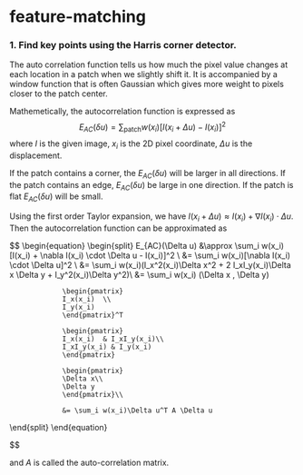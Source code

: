 # feature-matching

### 1. Find key points using the Harris corner detector. <br>
The auto correlation function tells us how much the pixel value changes at each 
location in a patch when we slightly shift it. It is accompanied by a window
function that is often Gaussian which gives more weight to pixels closer to the
patch center. 

Mathemetically, the autocorrelation function is expressed as
$$E_{AC}(\delta u) = \sum_{\text{patch}} w(x_i)[I(x_i + \Delta u) - I(x_i)]^2$$
where $I$ is the given image, $x_i$ is the 2D pixel coordinate, $\Delta u$ is the displacement.

If the patch contains a corner, the $E_{AC}(\delta u)$ will be larger in all directions.
If the patch contains an edge, $E_{AC}(\delta u)$ be large in one direction.
If the patch is flat $E_{AC}(\delta u)$ will be small.

Using the first order Taylor expansion, we have $I(x_i + \Delta u) \approx I(x_i) + \nabla I(x_i) \cdot \Delta u.$ Then the autocorrelation function can be approximated as

$$
\begin{equation}
\begin{split}
E_{AC}(\Delta u) &\approx \sum_i w(x_i)[I(x_i) + \nabla I(x_i) \cdot \Delta u - I(x_i)]^2 \\
                 &= \sum_i w(x_i)[\nabla I(x_i) \cdot \Delta u]^2  \\
                 &= \sum_i w(x_i)(I_x^2(x_i)\Delta x^2 + 2 I_xI_y(x_i)\Delta x \Delta y + I_y^2(x_i)\Delta y^2)\\
                 &= \sum_i w(x_i) (\Delta x \, \Delta y) 
                 
                 \begin{pmatrix}
                 I_x(x_i)  \\
                 I_y(x_i)
                 \end{pmatrix}^T

                 \begin{pmatrix}
                 I_x(x_i)  & I_xI_y(x_i)\\
                 I_xI_y(x_i) & I_y(x_i)
                 \end{pmatrix}

                 \begin{pmatrix}
                 \Delta x\\
                 \Delta y
                 \end{pmatrix}\\

                 &= \sum_i w(x_i)\Delta u^T A \Delta u
\end{split}
\end{equation}

$$

and $A$ is called the auto-correlation matrix. 


